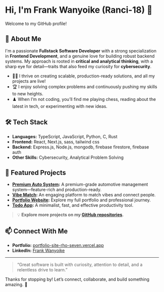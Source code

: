 # Hi, I'm Frank Wanyoike (Ranci-18) 👋

Welcome to my GitHub profile!

## 🚀 About Me

I'm a passionate **Fullstack Software Developer** with a strong specialization in **Frontend Development**, and a genuine love for building robust backend systems. My approach is rooted in **critical and analytical thinking**, with a sharp eye for detail—traits that also feed my curiosity for **cybersecurity**.

- 🧑‍💻 I thrive on creating scalable, production-ready solutions, and all my projects are live!
- 🏆 I enjoy solving complex problems and continuously pushing my skills to new heights.
- ♟️ When I’m not coding, you’ll find me playing chess, reading about the latest in tech, or experimenting with new ideas.

## 🛠️ Tech Stack

- **Languages:** TypeScript, JavaScript, Python, C, Rust
- **Frontend:** React, Next.js, sass, tailwind css
- **Backend:** Express.js, Node.js, mongodb, firebase firestore, firebase auth
- **Other Skills:** Cybersecurity, Analytical Problem Solving

## 🌟 Featured Projects

- **[Premium Auto System](https://premium-auto-black.vercel.app/):** A premium-grade automotive management system—feature-rich and production-ready.
- **[Vibe Match](https://vibe-match-ten.vercel.app/):** An engaging platform to match vibes and connect people.
- **[Portfolio Website](https://portfolio-site-rho-seven.vercel.app/):** Explore my full portfolio and professional journey.
- **[Todo App](https://todo-app-woad-one-64.vercel.app/):** A minimalist, fast, and effective productivity tool.

> 💡 **Explore more projects on my [GitHub repositories](https://github.com/Ranci-18?tab=repositories).**

## 📫 Connect With Me

- **Portfolio:** [portfolio-site-rho-seven.vercel.app](https://portfolio-site-rho-seven.vercel.app/)
- **LinkedIn:** [Frank Wanyoike](https://www.linkedin.com/in/frank-wanyoike-92630b143)

---

> “Great software is built with curiosity, attention to detail, and a relentless drive to learn.”

Thanks for stopping by! Let’s connect, collaborate, and build something amazing. 🚀
